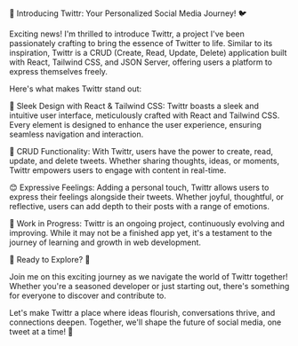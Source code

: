 🚀 Introducing Twittr: Your Personalized Social Media Journey! 🐦

Exciting news! I'm thrilled to introduce Twittr, a project I've been passionately crafting to bring the essence of Twitter to life. Similar to its inspiration, Twittr is a CRUD (Create, Read, Update, Delete) application built with React, Tailwind CSS, and JSON Server, offering users a platform to express themselves freely.

Here's what makes Twittr stand out:

🎨 Sleek Design with React & Tailwind CSS: Twittr boasts a sleek and intuitive user interface, meticulously crafted with React and Tailwind CSS. Every element is designed to enhance the user experience, ensuring seamless navigation and interaction.

📝 CRUD Functionality: With Twittr, users have the power to create, read, update, and delete tweets. Whether sharing thoughts, ideas, or moments, Twittr empowers users to engage with content in real-time.

😊 Expressive Feelings: Adding a personal touch, Twittr allows users to express their feelings alongside their tweets. Whether joyful, thoughtful, or reflective, users can add depth to their posts with a range of emotions.

🚧 Work in Progress: Twittr is an ongoing project, continuously evolving and improving. While it may not be a finished app yet, it's a testament to the journey of learning and growth in web development.

🚀 Ready to Explore? 🚀

Join me on this exciting journey as we navigate the world of Twittr together! Whether you're a seasoned developer or just starting out, there's something for everyone to discover and contribute to.

Let's make Twittr a place where ideas flourish, conversations thrive, and connections deepen. Together, we'll shape the future of social media, one tweet at a time! 🌟

